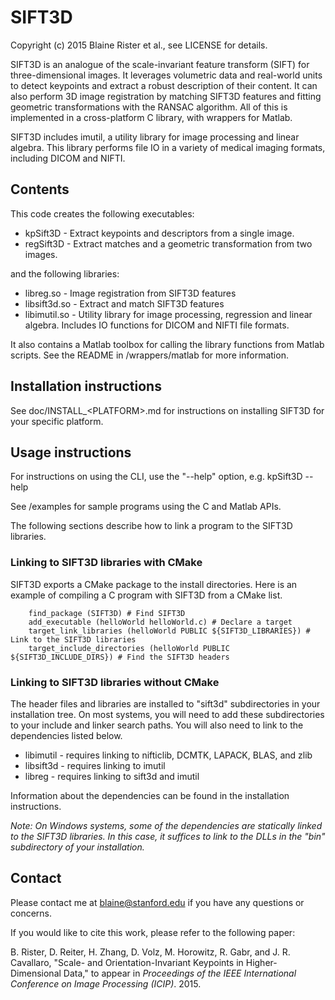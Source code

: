 # SIFT3D

Copyright (c) 2015 Blaine Rister et al., see LICENSE for details.

SIFT3D is an analogue of the scale-invariant feature transform (SIFT) for three-dimensional images. It leverages volumetric data and real-world units to detect keypoints and extract a robust description of their content. It can also perform 3D image registration by matching SIFT3D features and fitting geometric transformations with the RANSAC algorithm. All of this is implemented in a cross-platform C library, with wrappers for Matlab.

SIFT3D includes imutil, a utility library for image processing and linear algebra. This library performs file IO in a variety of medical imaging formats, including DICOM and NIFTI.

## Contents

This code creates the following executables:
- kpSift3D - Extract keypoints and descriptors from a single image.
- regSift3D - Extract matches and a geometric transformation from two images. 

and the following libraries:
- libreg.so - Image registration from SIFT3D features
- libsift3d.so - Extract and match SIFT3D features
- libimutil.so - Utility library for image processing, regression and linear algebra. Includes IO functions for DICOM and NIFTI file formats.

It also contains a Matlab toolbox for calling the library functions from Matlab scripts. See the README in /wrappers/matlab for more information.

## Installation instructions

See doc/INSTALL_\<PLATFORM\>.md for instructions on installing SIFT3D for your specific platform.

## Usage instructions

For instructions on using the CLI, use the "--help" option, e.g. 
        kpSift3D --help

See /examples for sample programs using the C and Matlab APIs.

The following sections describe how to link a program to the SIFT3D libraries.

### Linking to SIFT3D libraries with CMake

SIFT3D exports a CMake package to the install directories. Here is an example of compiling a C program with SIFT3D from a CMake list.

        find_package (SIFT3D) # Find SIFT3D
        add_executable (helloWorld helloWorld.c) # Declare a target
        target_link_libraries (helloWorld PUBLIC ${SIFT3D_LIBRARIES}) # Link to the SIFT3D libraries
        target_include_directories (helloWorld PUBLIC ${SIFT3D_INCLUDE_DIRS}) # Find the SIFT3D headers

### Linking to SIFT3D libraries without CMake

The header files and libraries are installed to "sift3d" subdirectories in your installation tree. On most systems, you will need to add these subdirectories to your include and linker search paths. You will also need to link to the dependencies listed below.

- libimutil - requires linking to nifticlib, DCMTK, LAPACK, BLAS, and zlib
- libsift3d - requires linking to imutil
- libreg - requires linking to sift3d and imutil

Information about the dependencies can be found in the installation instructions.

*Note: On Windows systems, some of the dependencies are statically linked to the SIFT3D libraries. In this case, it suffices to link to the DLLs in the "bin" subdirectory of your installation.*

## Contact

Please contact me at blaine@stanford.edu if you have any questions or concerns.

If you would like to cite this work, please refer to the following paper:

B. Rister, D. Reiter, H. Zhang, D. Volz, M. Horowitz, R. Gabr, and J. R. Cavallaro, "Scale- and Orientation-Invariant Keypoints in Higher-Dimensional Data," to appear in *Proceedings of the IEEE International Conference on Image Processing (ICIP)*. 2015.
